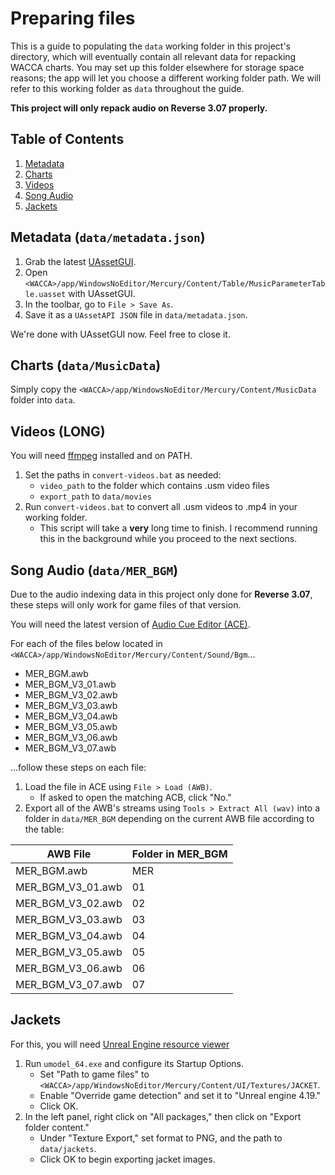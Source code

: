 # Preparing files
This is a guide to populating the `data` working folder in this project's directory, which will eventually contain all relevant data for repacking WACCA charts. You may set up this folder elsewhere for storage space reasons; the app will let you choose a different working folder path. We will refer to this working folder as `data` throughout the guide.

**This project will only repack audio on Reverse 3.07 properly.**

## Table of Contents
1. [Metadata](#metadata-datametadatajson)
2. [Charts](#charts-datamusicdata)
3. [Videos](#videos-long)
4. [Song Audio](#song-audio-datamer_bgm)
5. [Jackets](#jackets)

## Metadata (`data/metadata.json`)
1. Grab the latest [UAssetGUI](https://github.com/atenfyr/UAssetGUI).
2. Open `<WACCA>/app/WindowsNoEditor/Mercury/Content/Table/MusicParameterTable.uasset` with UAssetGUI.
3. In the toolbar, go to `File > Save As`.
4. Save it as a `UAssetAPI JSON` file in `data/metadata.json`.

We're done with UAssetGUI now. Feel free to close it.

## Charts (`data/MusicData`)
Simply copy the `<WACCA>/app/WindowsNoEditor/Mercury/Content/MusicData` folder into `data`.

## Videos (LONG)
You will need [ffmpeg](https://www.ffmpeg.org/download.html) installed and on PATH.

1. Set the paths in `convert-videos.bat` as needed:
    - `video_path` to the folder which contains .usm video files
    - `export_path` to `data/movies`
2. Run `convert-videos.bat` to convert all .usm videos to .mp4 in your working folder.
    - This script will take a **very** long time to finish. I recommend running this in the background while you proceed to the next sections.

## Song Audio (`data/MER_BGM`)
Due to the audio indexing data in this project only done for **Reverse 3.07**, these steps will only work for game files of that version.

You will need the latest version of [Audio Cue Editor (ACE)](https://github.com/LazyBone152/ACE).

For each of the files below located in `<WACCA>/app/WindowsNoEditor/Mercury/Content/Sound/Bgm`...

- MER_BGM.awb
- MER_BGM_V3_01.awb
- MER_BGM_V3_02.awb
- MER_BGM_V3_03.awb
- MER_BGM_V3_04.awb
- MER_BGM_V3_05.awb
- MER_BGM_V3_06.awb
- MER_BGM_V3_07.awb

...follow these steps on each file:

1. Load the file in ACE using `File > Load (AWB)`.
    - If asked to open the matching ACB, click "No."
2. Export all of the AWB's streams using `Tools > Extract All (wav)` into a folder in `data/MER_BGM` depending on the current AWB file according to the table:

| AWB File          | Folder in MER_BGM |
|-------------------|-------------------|
| MER_BGM.awb       | MER               |
| MER_BGM_V3_01.awb | 01                |
| MER_BGM_V3_02.awb | 02                |
| MER_BGM_V3_03.awb | 03                |
| MER_BGM_V3_04.awb | 04                |
| MER_BGM_V3_05.awb | 05                |
| MER_BGM_V3_06.awb | 06                |
| MER_BGM_V3_07.awb | 07                |

## Jackets
For this, you will need [Unreal Engine resource viewer](https://www.gildor.org/en/projects/umodel)

1. Run `umodel_64.exe` and configure its Startup Options.
    - Set "Path to game files" to `<WACCA>/app/WindowsNoEditor/Mercury/Content/UI/Textures/JACKET`.
    - Enable "Override game detection" and set it to "Unreal engine 4.19."
    - Click OK.
2. In the left panel, right click on "All packages," then click on "Export folder content."
    - Under "Texture Export," set format to PNG, and the path to `data/jackets`.
    - Click OK to begin exporting jacket images.